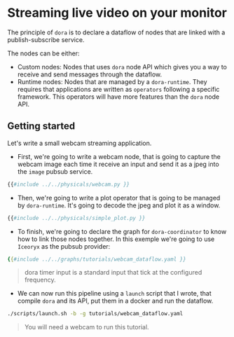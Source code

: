 # Streaming live video on your monitor

The principle of `dora` is to declare a dataflow of nodes that are linked with a publish-subscribe service. 

The nodes can be either:
- Custom nodes: Nodes that uses `dora` node API which gives you a way to receive and send messages through the dataflow.
- Runtime nodes: Nodes that are managed by a `dora-runtime`. They requires that applications are written as `operators` following a specific framework. This operators will have more features than the `dora` node API.  

## Getting started

Let's write a small webcam streaming application.

- First, we're going to write a webcam node, that is going to capture the webcam image each time it receive an input and send it as a jpeg into the `image` pubsub service.

```python
{{#include ../../physicals/webcam.py }}
```

- Then, we're going to write a plot operator that is going to be managed by `dora-runtime`. It's going to decode the jpeg and plot it as a window.

```python
{{#include ../../physicals/simple_plot.py }}
```

- To finish, we're going to declare the graph for `dora-coordinator` to know how to link those nodes together. In this exemple we're going to use `Iceoryx` as the pubsub provider:

```yaml
{{#include ../../graphs/tutorials/webcam_dataflow.yaml }}
```

> dora timer input is a standard input that tick at the configured frequency.

- We can now run this pipeline using a `launch` script that I wrote, that compile `dora` and its API, put them in a docker and run the dataflow. 

```bash
./scripts/launch.sh -b -g tutorials/webcam_dataflow.yaml
```

> You will need a webcam to run this tutorial.